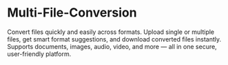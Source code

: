 # Multi-File-Conversion
Convert files quickly and easily across formats. Upload single or multiple files, get smart format suggestions, and download converted files instantly. Supports documents, images, audio, video, and more — all in one secure, user-friendly platform. 
